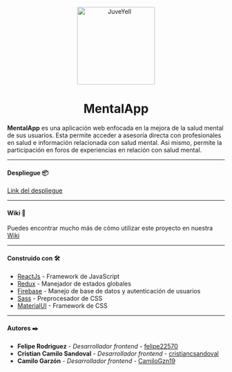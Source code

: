 <p style = 'text-align:center;'>
<img src="https://res.cloudinary.com/dcane9asx/image/upload/v1649261924/JxDC6tZK_4x_gkf17b.png" alt="JuveYell" width="180px">
</p>

<h1 style="text-align: center">
MentalApp

</h1>

**MentalApp** es una aplicación web enfocada en la mejora de la salud mental de sus usuarios. Esta permite acceder a asesoría directa con profesionales en salud e información relacionada con salud mental. Así mismo, permite la participación en foros de experiencias en relación con salud mental.

---

#### Despliegue 📦

[Link del despliegue](https://mentalapp-ag.netlify.app/)

---

#### Wiki 📖

Puedes encontrar mucho más de cómo utilizar este proyecto en nuestra [Wiki](http://https://github.com/academia-geek/demo-day-projects-mentalapp/wiki "wiki")

---

#### Construido con 🛠️

-  [ReactJs](http://https://es.reactjs.org/ "ReactJs") - Framework de JavaScript
-  [Redux](http://https://es.redux.js.org/ "Redux") - Manejador de estados globales
-  [Firebase](http://https://firebase.google.com/ "Firebase") - Manejo de base de datos y autenticación de usuarios
-  [Sass](http://https://sass-lang.com/ "Sass") - Preprocesador de CSS
-  [MaterialUI](http://https://mui.com/ "MaterialUI") - Framework de CSS

---

#### Autores ✒️

-  **Felipe Rodriguez** - _Desarrollador frontend_ - [felipe22570](http://https://github.com/felipe22570 "felipe22570")
-  **Cristian Camilo Sandoval** - _Desarrollador frontend_ - [cristiancsandoval](http://https://github.com/cristiancsandoval "cristiancsandoval")
-  **Camilo Garzón** - _Desarrollador frontend_ - [CamiloGzn19](http://https://github.com/CamiloGzn19 "CamiloGzn19")
